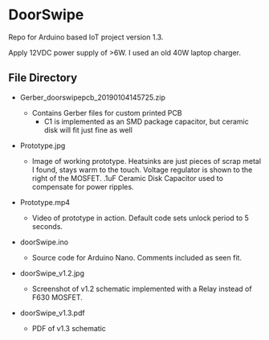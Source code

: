 # DoorSwipe
Repo for Arduino based IoT project version 1.3.

Apply 12VDC power supply of >6W. I used an old 40W laptop charger.

## File Directory
 - Gerber_doorswipepcb_20190104145725.zip
   - Contains Gerber files for custom printed PCB
     - C1 is implemented as an SMD package capacitor, but ceramic disk will fit just fine as well
 
 - Prototype.jpg
   - Image of working prototype. Heatsinks are just pieces of scrap metal I found, stays warm to the touch. Voltage regulator is shown to      the right of the MOSFET. .1uF Ceramic Disk Capacitor used to compensate for power ripples.
   
 - Prototype.mp4
   - Video of prototype in action. Default code sets unlock period to 5 seconds.
   
 - doorSwipe.ino
   - Source code for Arduino Nano. Comments included as seen fit.
   
 - doorSwipe_v1.2.jpg
   - Screenshot of v1.2 schematic implemented with a Relay instead of F630 MOSFET.
   
 - doorSwipe_v1.3.pdf
   - PDF of v1.3 schematic
